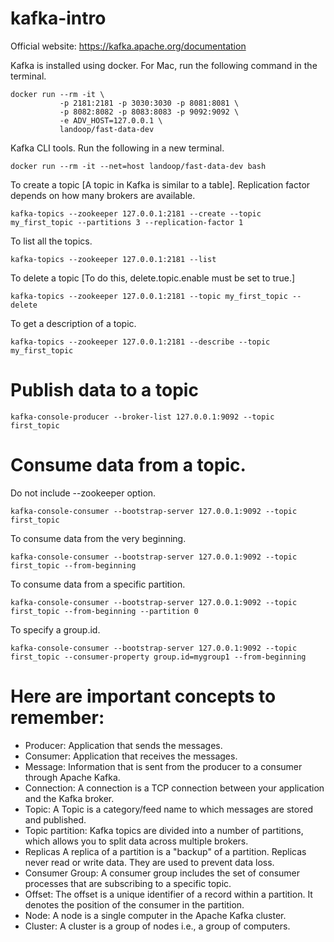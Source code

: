 # kafka-intro
Official website: https://kafka.apache.org/documentation

Kafka is installed using docker. For Mac, run the following command in the terminal.
```
docker run --rm -it \
           -p 2181:2181 -p 3030:3030 -p 8081:8081 \
           -p 8082:8082 -p 8083:8083 -p 9092:9092 \
           -e ADV_HOST=127.0.0.1 \
           landoop/fast-data-dev
```
Kafka CLI tools. Run the following in a new terminal.

```
docker run --rm -it --net=host landoop/fast-data-dev bash 
```

To create a topic [A topic in Kafka is similar to a table]. Replication factor depends on how many brokers are available.
```
kafka-topics --zookeeper 127.0.0.1:2181 --create --topic my_first_topic --partitions 3 --replication-factor 1
```

To list all the topics.
```
kafka-topics --zookeeper 127.0.0.1:2181 --list
```
To delete a topic [To do this, delete.topic.enable must be set to true.]
```
kafka-topics --zookeeper 127.0.0.1:2181 --topic my_first_topic --delete
```
To get a description of a topic.
```
kafka-topics --zookeeper 127.0.0.1:2181 --describe --topic my_first_topic
```
# Publish data to a topic
```
kafka-console-producer --broker-list 127.0.0.1:9092 --topic first_topic
```
# Consume data from a topic.
Do not include --zookeeper option.
```
kafka-console-consumer --bootstrap-server 127.0.0.1:9092 --topic first_topic
```
To consume data from the very beginning.
```
kafka-console-consumer --bootstrap-server 127.0.0.1:9092 --topic first_topic --from-beginning
```
To consume data from a specific partition.
```
kafka-console-consumer --bootstrap-server 127.0.0.1:9092 --topic first_topic --from-beginning --partition 0
```
To specify a group.id.
```
kafka-console-consumer --bootstrap-server 127.0.0.1:9092 --topic first_topic --consumer-property group.id=mygroup1 --from-beginning
```
# Here are important concepts to remember:

* Producer: Application that sends the messages.
* Consumer: Application that receives the messages.
* Message: Information that is sent from the producer to a consumer through Apache Kafka.
* Connection: A connection is a TCP connection between your application and the Kafka broker.
* Topic: A Topic is a category/feed name to which messages are stored and published.
* Topic partition: Kafka topics are divided into a number of partitions, which allows you to split data across multiple brokers.
* Replicas A replica of a partition is a "backup" of a partition. Replicas never read or write data. They are used to prevent data loss.
* Consumer Group: A consumer group includes the set of consumer processes that are subscribing to a specific topic.
* Offset: The offset is a unique identifier of a record within a partition. It denotes the position of the consumer in the partition.
* Node: A node is a single computer in the Apache Kafka cluster.
* Cluster: A cluster is a group of nodes i.e., a group of computers.

